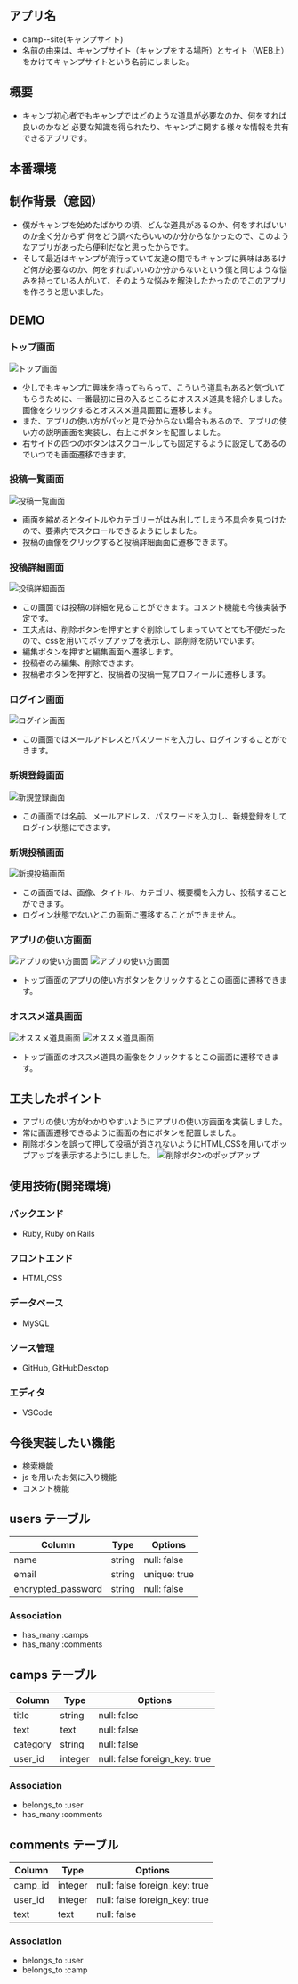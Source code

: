 ## アプリ名

- camp--site(キャンプサイト)
- 名前の由来は、キャンプサイト（キャンプをする場所）とサイト（WEB上）をかけてキャンプサイトという名前にしました。

## 概要

- キャンプ初心者でもキャンプではどのような道具が必要なのか、何をすれば良いのかなど
  必要な知識を得られたり、キャンプに関する様々な情報を共有できるアプリです。
  
## 本番環境

## 制作背景（意図）

- 僕がキャンプを始めたばかりの頃、どんな道具があるのか、何をすればいいのか全く分からず
  何をどう調べたらいいのか分からなかったので、このようなアプリがあったら便利だなと思ったからです。
- そして最近はキャンプが流行っていて友達の間でもキャンプに興味はあるけど何が必要なのか、何をすればいいのか分からないという僕と同じような悩みを持っている人がいて、そのような悩みを解決したかったのでこのアプリを作ろうと思いました。

## DEMO

### トップ画面
![トップ画面](./campsite1.jpg)
- 少しでもキャンプに興味を持ってもらって、こういう道具もあると気づいてもらうために、一番最初に目の入るところにオススメ道具を紹介しました。
  画像をクリックするとオススメ道具画面に遷移します。
- また、アプリの使い方がパッと見で分からない場合もあるので、アプリの使い方の説明画面を実装し、右上にボタンを配置しました。
- 右サイドの四つのボタンはスクロールしても固定するように設定してあるのでいつでも画面遷移できます。

### 投稿一覧画面
![投稿一覧画面](./campsite2.jpg)
- 画面を縮めるとタイトルやカテゴリーがはみ出してしまう不具合を見つけたので、要素内でスクロールできるようにしました。
- 投稿の画像をクリックすると投稿詳細画面に遷移できます。

### 投稿詳細画面
![投稿詳細画面](./campsite8.jpg)
- この画面では投稿の詳細を見ることができます。コメント機能も今後実装予定です。
- 工夫点は、削除ボタンを押すとすぐ削除してしまっていてとても不便だったので、cssを用いてポップアップを表示し、誤削除を防いでいます。
- 編集ボタンを押すと編集画面へ遷移します。
- 投稿者のみ編集、削除できます。
- 投稿者ボタンを押すと、投稿者の投稿一覧プロフィールに遷移します。

### ログイン画面
![ログイン画面](./login.jpg)
- この画面ではメールアドレスとパスワードを入力し、ログインすることができます。

### 新規登録画面
![新規登録画面](./signin.jpg)
- この画面では名前、メールアドレス、パスワードを入力し、新規登録をしてログイン状態にできます。

### 新規投稿画面
![新規投稿画面](./new.jpg)
- この画面では、画像、タイトル、カテゴリ、概要欄を入力し、投稿することができます。
- ログイン状態でないとこの画面に遷移することができません。

### アプリの使い方画面
![アプリの使い方画面](./campsite5.png)
![アプリの使い方画面](./campsite4.png)
- トップ画面のアプリの使い方ボタンをクリックするとこの画面に遷移できます。


### オススメ道具画面
![オススメ道具画面](./campsite6.png)
![オススメ道具画面](./campsite7.png)
- トップ画面のオススメ道具の画像をクリックするとこの画面に遷移できます。

## 工夫したポイント

- アプリの使い方がわかりやすいようにアプリの使い方画面を実装しました。
- 常に画面遷移できるように画面の右にボタンを配置しました。
- 削除ボタンを誤って押して投稿が消されないようにHTML,CSSを用いてポップアップを表示するようにしました。
![削除ボタンのポップアップ](./campsite9.jpg)

## 使用技術(開発環境)
### バックエンド
- Ruby, Ruby on Rails

### フロントエンド
- HTML,CSS

### データベース
- MySQL

### ソース管理
- GitHub, GitHubDesktop

### エディタ
- VSCode

## 今後実装したい機能

- 検索機能
- js を用いたお気に入り機能
- コメント機能

## users テーブル

| Column             | Type   | Options      |
| ------------------ | ------ | ------------ |
| name               | string | null: false  |
| email              | string | unique: true |
| encrypted_password | string | null: false  |

### Association

- has_many :camps
- has_many :comments

## camps テーブル

| Column   | Type    | Options                       |
| -------- | ------- | ----------------------------- |
| title    | string  | null: false                   |
| text     | text    | null: false                   |
| category | string  | null: false                   |
| user_id  | integer | null: false foreign_key: true |

### Association

- belongs_to :user
- has_many :comments

## comments テーブル

| Column  | Type    | Options                       |
| ------- | ------- | ----------------------------- |
| camp_id | integer | null: false foreign_key: true |
| user_id | integer | null: false foreign_key: true |
| text    | text    | null: false                   |

### Association

- belongs_to :user
- belongs_to :camp
